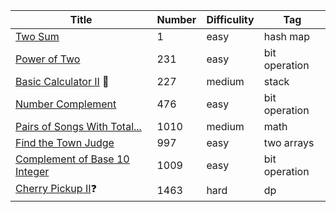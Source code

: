 | Title                                                        | Number | Difficulity | Tag           |
| ------------------------------------------------------------ | ------ | ----------- | ------------- |
| [Two Sum](https://leetcode.com/problems/two-sum/)            | 1      | easy        | hash map      |
| [Power of Two](https://leetcode.com/problems/power-of-two)   | 231    | easy        | bit operation |
| [Basic Calculator II](https://leetcode.com/problems/basic-calculator-ii/) :dart: | 227    | medium      | stack         |
| [Number Complement](https://leetcode.com/problems/number-complement/) | 476    | easy        | bit operation |
| [Pairs of Songs With Total...](https://leetcode.com/problems/pairs-of-songs-with-total-durations-divisible-by-60/) | 1010   | medium      | math          |
| [ Find the Town Judge](https://leetcode.com/problems/find-the-town-judge/) | 997    | easy        | two arrays    |
| [Complement of Base 10 Integer](https://leetcode.com/problems/complement-of-base-10-integer/) | 1009   | easy        | bit operation |
| [Cherry Pickup II](https://leetcode.com/problems/cherry-pickup-ii/):question: | 1463   | hard        | dp            |

